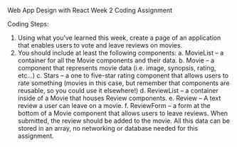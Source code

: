 Web App Design with React Week 2 Coding Assignment

Coding Steps:
1.	Using what you’ve learned this week, create a page of an application that enables users to vote and leave reviews on movies.
2.	You should include at least the following components: 
a.	MovieList – a container for all the Movie components and their data.
b.	Movie – a component that represents movie data (i.e. image, synopsis, rating, etc…)
c.	Stars – a one to five-star rating component that allows users to rate something (movies in this case, but remember that components are reusable, so you could use it elsewhere!)
d.	ReviewList – a container inside of a Movie that houses Review components.
e.	Review – A text review a user can leave on a movie.
f.	ReviewForm – a form at the bottom of a Movie component that allows users to leave reviews. When submitted, the review should be added to the movie. All this data can be stored in an array, no networking or database needed for this assignment.
